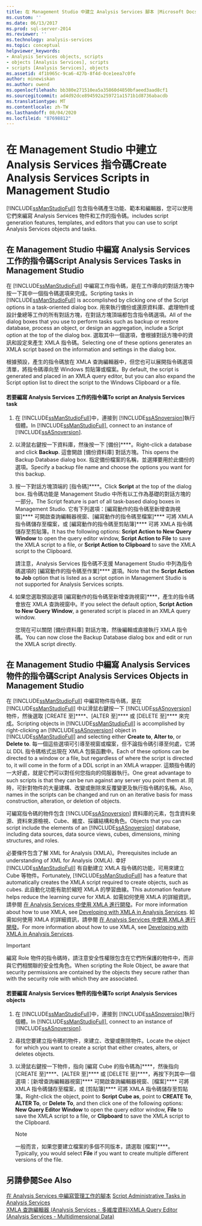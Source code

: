 ```yaml
---
title: 在 Management Studio 中建立 Analysis Services 腳本 |Microsoft Docs
ms.custom: ''
ms.date: 06/13/2017
ms.prod: sql-server-2014
ms.reviewer: ''
ms.technology: analysis-services
ms.topic: conceptual
helpviewer_keywords:
- Analysis Services objects, scripts
- objects [Analysis Services], scripts
- scripts [Analysis Services], objects
ms.assetid: 4f1b965c-9ca6-427b-8f4d-0ce1eea7c0fe
author: minewiskan
ms.author: owend
ms.openlocfilehash: bb380e271510ea5a35860d4850bfaeed3aad8cf1
ms.sourcegitcommit: ad4d92dce894592a259721a1571b1d8736abacdb
ms.translationtype: MT
ms.contentlocale: zh-TW
ms.lasthandoff: 08/04/2020
ms.locfileid: "87698812"
---
```

# <a name="create-analysis-services-scripts-in-management-studio"></a><span data-ttu-id="dc547-102">在 Management Studio 中建立 Analysis Services 指令碼</span><span class="sxs-lookup"><span data-stu-id="dc547-102">Create Analysis Services Scripts in Management Studio</span></span>
  [!INCLUDE[ssManStudioFull](../../includes/ssmanstudiofull-md.md)] <span data-ttu-id="dc547-103">包含指令碼產生功能、範本和編輯器，您可以使用它們來編寫 Analysis Services 物件和工作的指令碼。</span><span class="sxs-lookup"><span data-stu-id="dc547-103">includes script generation features, templates, and editors that you can use to script Analysis Services objects and tasks.</span></span>  
  
## <a name="script-analysis-services-tasks-in-management-studio"></a><span data-ttu-id="dc547-104">在 Management Studio 中編寫 Analysis Services 工作的指令碼</span><span class="sxs-lookup"><span data-stu-id="dc547-104">Script Analysis Services Tasks in Management Studio</span></span>  
 <span data-ttu-id="dc547-105">在 [!INCLUDE[ssManStudioFull](../../includes/ssmanstudiofull-md.md)] 中編寫工作指令碼，是在工作導向的對話方塊中按一下其中一個指令碼選項來完成。</span><span class="sxs-lookup"><span data-stu-id="dc547-105">Scripting tasks in [!INCLUDE[ssManStudioFull](../../includes/ssmanstudiofull-md.md)] is accomplished by clicking one of the Script options in a task-oriented dialog box.</span></span> <span data-ttu-id="dc547-106">用來執行備份或還原資料庫、處理物件或設計彙總等工作的所有對話方塊，在對話方塊頂端都包含指令碼選項。</span><span class="sxs-lookup"><span data-stu-id="dc547-106">All of the dialog boxes that you use to perform tasks such as backup or restore database, process an object, or design an aggregation, include a Script option at the top of the dialog box.</span></span> <span data-ttu-id="dc547-107">選取其中一個選項，會根據對話方塊中的資訊和設定來產生 XMLA 指令碼。</span><span class="sxs-lookup"><span data-stu-id="dc547-107">Selecting one of these options generates an XMLA script based on the information and settings in the dialog box.</span></span>  
  
 <span data-ttu-id="dc547-108">根據預設，產生的指令碼放在 XMLA 查詢編輯器中，但您也可以展開指令碼選項清單，將指令碼導向至 Windows 剪貼簿或檔案。</span><span class="sxs-lookup"><span data-stu-id="dc547-108">By default, the script is generated and placed in an XMLA query editor, but you can also expand the Script option list to direct the script to the Windows Clipboard or a file.</span></span>  
  
#### <a name="to-script-an-analysis-services-task"></a><span data-ttu-id="dc547-109">若要編寫 Analysis Services 工作的指令碼</span><span class="sxs-lookup"><span data-stu-id="dc547-109">To script an Analysis Services task</span></span>  
  
1.  <span data-ttu-id="dc547-110">在 [!INCLUDE[ssManStudioFull](../../includes/ssmanstudiofull-md.md)]中，連接到 [!INCLUDE[ssASnoversion](../../includes/ssasnoversion-md.md)]執行個體。</span><span class="sxs-lookup"><span data-stu-id="dc547-110">In [!INCLUDE[ssManStudioFull](../../includes/ssmanstudiofull-md.md)], connect to an instance of [!INCLUDE[ssASnoversion](../../includes/ssasnoversion-md.md)].</span></span>  
  
2.  <span data-ttu-id="dc547-111">以滑鼠右鍵按一下資料庫，然後按一下 [備份]\*\*\*\*。</span><span class="sxs-lookup"><span data-stu-id="dc547-111">Right-click a database and click **Backup**.</span></span> <span data-ttu-id="dc547-112">這會開啟 [備份資料庫] 對話方塊。</span><span class="sxs-lookup"><span data-stu-id="dc547-112">This opens the Backup Database dialog box.</span></span> <span data-ttu-id="dc547-113">指定備份檔案的名稱，並選擇要用於此備份的選項。</span><span class="sxs-lookup"><span data-stu-id="dc547-113">Specify a backup file name and choose the options you want for this backup.</span></span>  
  
3.  <span data-ttu-id="dc547-114">按一下對話方塊頂端的 [指令碼]\*\*\*\*。</span><span class="sxs-lookup"><span data-stu-id="dc547-114">Click **Script** at the top of the dialog box.</span></span> <span data-ttu-id="dc547-115">指令碼功能是 Management Studio 中所有以工作為基礎的對話方塊的一部分。</span><span class="sxs-lookup"><span data-stu-id="dc547-115">The Script feature is part of all task-based dialog boxes in Management Studio.</span></span> <span data-ttu-id="dc547-116">它有下列選項：[編寫動作的指令碼至新增查詢視窗]\*\*\*\* 可開啟查詢編輯器視窗、[編寫動作的指令碼至檔案]\*\*\*\* 可將 XMLA 指令碼儲存至檔案，或 [編寫動作的指令碼至剪貼簿]\*\*\*\* 可將 XMLA 指令碼儲存至剪貼簿。</span><span class="sxs-lookup"><span data-stu-id="dc547-116">It has the following options: **Script Action to New Query Window** to open the query editor window, **Script Action to File** to save the XMLA script to a file, or **Script Action to Clipboard** to save the XMLA script to the Clipboard.</span></span>  
  
     <span data-ttu-id="dc547-117">請注意，Analysis Services 指令碼不支援 Management Studio 中列為指令碼選項的 [編寫動作的指令碼至作業]\*\*\*\* 選項。</span><span class="sxs-lookup"><span data-stu-id="dc547-117">Note that the **Script Action to Job** option that is listed as a script option in Management Studio is not supported for Analysis Services scripts.</span></span>  
  
4.  <span data-ttu-id="dc547-118">如果您選取預設選項 [編寫動作的指令碼至新增查詢視窗]\*\*\*\*，產生的指令碼會放在 XMLA 查詢視窗中。</span><span class="sxs-lookup"><span data-stu-id="dc547-118">If you select the default option, **Script Action to New Query Window**, a generated script is placed in an XMLA query window.</span></span>  
  
     <span data-ttu-id="dc547-119">您現在可以關閉 [備份資料庫] 對話方塊，然後編輯或直接執行 XMLA 指令碼。</span><span class="sxs-lookup"><span data-stu-id="dc547-119">You can now close the Backup Database dialog box and edit or run the XMLA script directly.</span></span>  
  
## <a name="script-analysis-services-objects-in-management-studio"></a><span data-ttu-id="dc547-120">在 Management Studio 中編寫 Analysis Services 物件的指令碼</span><span class="sxs-lookup"><span data-stu-id="dc547-120">Script Analysis Services Objects in Management Studio</span></span>  
 <span data-ttu-id="dc547-121">在 [!INCLUDE[ssManStudioFull](../../includes/ssmanstudiofull-md.md)] 中編寫物件指令碼，是在 [!INCLUDE[ssManStudioFull](../../includes/ssmanstudiofull-md.md)] 中以滑鼠右鍵按一下 [!INCLUDE[ssASnoversion](../../includes/ssasnoversion-md.md)] 物件，然後選取 [CREATE 至]\*\*\*\*、[ALTER 至]\*\*\*\* 或 [DELETE 至]\*\*\*\* 來完成。</span><span class="sxs-lookup"><span data-stu-id="dc547-121">Scripting objects in [!INCLUDE[ssManStudioFull](../../includes/ssmanstudiofull-md.md)] is accomplished by right-clicking an [!INCLUDE[ssASnoversion](../../includes/ssasnoversion-md.md)] object in [!INCLUDE[ssManStudioFull](../../includes/ssmanstudiofull-md.md)] and selecting either **Create to**, **Alter to**, or **Delete to**.</span></span> <span data-ttu-id="dc547-122">每一個這些選項可引導至視窗或檔案，但不論指令碼引導至何處，它將以 DDL 指令碼格式出現在 XMLA 包裝函數中。</span><span class="sxs-lookup"><span data-stu-id="dc547-122">Each of these options can be directed to a window or a file, but regardless of where the script is directed to, it will come in the form of a DDL script in an XMLA wrapper.</span></span> <span data-ttu-id="dc547-123">這類指令碼的一大好處，就是它們可以對任何您指向的伺服器執行。</span><span class="sxs-lookup"><span data-stu-id="dc547-123">One great advantage to such scripts is that they can be run against any server you point them at.</span></span> <span data-ttu-id="dc547-124">同時，可針對物件的大量建構、改變或刪除來反覆變更及執行指令碼的名稱。</span><span class="sxs-lookup"><span data-stu-id="dc547-124">Also, names in the scripts can be changed and run on an iterative basis for mass construction, alteration, or deletion of objects.</span></span>  
  
 <span data-ttu-id="dc547-125">可編寫指令碼的物件包含 [!INCLUDE[ssASnoversion](../../includes/ssasnoversion-md.md)] 資料庫的元素，包含資料來源、資料來源檢視、Cube、維度、採礦結構和角色。</span><span class="sxs-lookup"><span data-stu-id="dc547-125">Objects that you can script include the elements of an [!INCLUDE[ssASnoversion](../../includes/ssasnoversion-md.md)] database, including data sources, data source views, cubes, dimensions, mining structures, and roles.</span></span>  
  
 <span data-ttu-id="dc547-126">必要條件包含了解 XML for Analysis (XMLA)。</span><span class="sxs-lookup"><span data-stu-id="dc547-126">Prerequisites include an understanding of XML for Analysis (XMLA).</span></span> <span data-ttu-id="dc547-127">幸好 [!INCLUDE[ssManStudioFull](../../includes/ssmanstudiofull-md.md)] 有自動建立 XMLA 指令碼的功能，可用來建立 Cube 等物件。</span><span class="sxs-lookup"><span data-stu-id="dc547-127">Fortunately, [!INCLUDE[ssManStudioFull](../../includes/ssmanstudiofull-md.md)] has a feature that automatically creates the XMLA script required to create objects, such as cubes.</span></span> <span data-ttu-id="dc547-128">此自動化功能有助於縮短 XMLA 的學習曲線。</span><span class="sxs-lookup"><span data-stu-id="dc547-128">This automation feature helps reduce the learning curve for XMLA.</span></span> <span data-ttu-id="dc547-129">如需如何使用 XMLA 的詳細資訊，請參閱 [在 Analysis Services 中使用 XMLA 進行開發](../multidimensional-models-scripting-language-assl-xmla/developing-with-xmla-in-analysis-services.md)。</span><span class="sxs-lookup"><span data-stu-id="dc547-129">For more information about how to use XMLA, see [Developing with XMLA in Analysis Services](../multidimensional-models-scripting-language-assl-xmla/developing-with-xmla-in-analysis-services.md).</span></span> <span data-ttu-id="dc547-130">如需如何使用 XMLA 的詳細資訊，請參閱 [在 Analysis Services 中使用 XMLA 進行開發](../multidimensional-models-scripting-language-assl-xmla/developing-with-xmla-in-analysis-services.md)。</span><span class="sxs-lookup"><span data-stu-id="dc547-130">For more information about how to use XMLA, see [Developing with XMLA in Analysis Services](../multidimensional-models-scripting-language-assl-xmla/developing-with-xmla-in-analysis-services.md).</span></span>  
  
> [!IMPORTANT]  
>  <span data-ttu-id="dc547-131">編寫 Role 物件的指令碼時，請注意安全性權限包含在它們所保護的物件中，而非與它們相關聯的安全性角色。</span><span class="sxs-lookup"><span data-stu-id="dc547-131">When scripting the Role Object, be aware that security permissions are contained by the objects they secure rather than with the security role with which they are associated.</span></span>  
  
#### <a name="to-script-analysis-services-objects"></a><span data-ttu-id="dc547-132">若要編寫 Analysis Services 物件的指令碼</span><span class="sxs-lookup"><span data-stu-id="dc547-132">To script Analysis Services objects</span></span>  
  
1.  <span data-ttu-id="dc547-133">在 [!INCLUDE[ssManStudioFull](../../includes/ssmanstudiofull-md.md)]中，連接到 [!INCLUDE[ssASnoversion](../../includes/ssasnoversion-md.md)]執行個體。</span><span class="sxs-lookup"><span data-stu-id="dc547-133">In [!INCLUDE[ssManStudioFull](../../includes/ssmanstudiofull-md.md)], connect to an instance of [!INCLUDE[ssASnoversion](../../includes/ssasnoversion-md.md)].</span></span>  
  
2.  <span data-ttu-id="dc547-134">尋找您要建立指令碼的物件，來建立、改變或刪除物件。</span><span class="sxs-lookup"><span data-stu-id="dc547-134">Locate the object for which you want to create a script that either creates, alters, or deletes objects.</span></span>  
  
3.  <span data-ttu-id="dc547-135">以滑鼠右鍵按一下物件，指向 [編寫 Cube 的指令碼為]\*\*\*\*，然後指向 [CREATE 至]\*\*\*\*、[ALTER 至]\*\*\*\* 或 [DELETE 至]\*\*\*\*，再按下列其中一個選項：[新增查詢編輯器視窗]\*\*\*\* 可開啟查詢編輯器視窗、[檔案]\*\*\*\* 可將 XMLA 指令碼儲存至檔案，或 [剪貼簿]\*\*\*\* 可將 XMLA 指令碼儲存至剪貼簿。</span><span class="sxs-lookup"><span data-stu-id="dc547-135">Right-click the object, point to **Script Cube as**, point to **CREATE To**, **ALTER To**, or **Delete To**, and then click one of the following options: **New Query Editor Window** to open the query editor window, **File** to save the XMLA script to a file, or **Clipboard** to save the XMLA script to the Clipboard.</span></span>  
  
    > [!NOTE]  
    >  <span data-ttu-id="dc547-136">一般而言，如果您要建立檔案的多個不同版本，請選取 [檔案]\*\*\*\*。</span><span class="sxs-lookup"><span data-stu-id="dc547-136">Typically, you would select **File** if you want to create multiple different versions of the file.</span></span>  
  
## <a name="see-also"></a><span data-ttu-id="dc547-137">另請參閱</span><span class="sxs-lookup"><span data-stu-id="dc547-137">See Also</span></span>  
 <span data-ttu-id="dc547-138">[在 Analysis Services 中編寫管理工作的腳本](../script-administrative-tasks-in-analysis-services.md) </span><span class="sxs-lookup"><span data-stu-id="dc547-138">[Script Administrative Tasks in Analysis Services](../script-administrative-tasks-in-analysis-services.md) </span></span>  
 [<span data-ttu-id="dc547-139">XMLA 查詢編輯器 &#40;Analysis Services - 多維度資料&#41;</span><span class="sxs-lookup"><span data-stu-id="dc547-139">XMLA Query Editor &#40;Analysis Services - Multidimensional Data&#41;</span></span>](../xmla-query-editor-analysis-services-multidimensional-data.md)  
  
  
